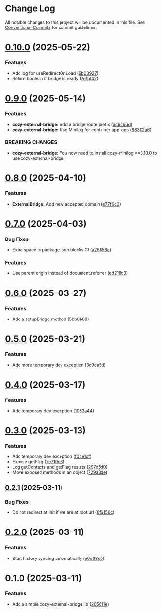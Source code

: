 # Change Log

All notable changes to this project will be documented in this file.
See [Conventional Commits](https://conventionalcommits.org) for commit guidelines.

# [0.10.0](https://github.com/cozy/cozy-libs/compare/cozy-external-bridge@0.9.0...cozy-external-bridge@0.10.0) (2025-05-22)

### Features

- Add log for useRedirectOnLoad ([9b03927](https://github.com/cozy/cozy-libs/commit/9b03927605fba958078e1dfa8a1b9193223acb4b))
- Return boolean if bridge is ready ([7e1bf42](https://github.com/cozy/cozy-libs/commit/7e1bf42f9a12b0ec0519ce31817e5515d2e031cb))

# [0.9.0](https://github.com/cozy/cozy-libs/compare/cozy-external-bridge@0.8.0...cozy-external-bridge@0.9.0) (2025-05-14)

### Features

- **cozy-external-bridge:** Add a bridge route prefix ([ac9d66d](https://github.com/cozy/cozy-libs/commit/ac9d66d0f788d96b61afdbfa2532835d3c7a924f))
- **cozy-external-bridge:** Use Minilog for container app logs ([88302a6](https://github.com/cozy/cozy-libs/commit/88302a6b97ed31220e6e80f70e6c8cbc8308623b))

### BREAKING CHANGES

- **cozy-external-bridge:** You now need to install cozy-minilog >=3.10.0
  to use cozy-external-bridge

# [0.8.0](https://github.com/cozy/cozy-libs/compare/cozy-external-bridge@0.7.0...cozy-external-bridge@0.8.0) (2025-04-10)

### Features

- **ExternalBridge:** Add new accepted domain ([e77f6c3](https://github.com/cozy/cozy-libs/commit/e77f6c3b56154ccd18956f27a6d41ccec18fa410))

# [0.7.0](https://github.com/cozy/cozy-libs/compare/cozy-external-bridge@0.6.0...cozy-external-bridge@0.7.0) (2025-04-03)

### Bug Fixes

- Extra space in package.json blocks CI ([a26658a](https://github.com/cozy/cozy-libs/commit/a26658aba3d6dc063bd80360f3dbdd926bc33a3c))

### Features

- Use parent origin instead of document.referrer ([ed218c3](https://github.com/cozy/cozy-libs/commit/ed218c393921d4528af8371899bc4ba71fa4b594))

# [0.6.0](https://github.com/cozy/cozy-libs/compare/cozy-external-bridge@0.5.0...cozy-external-bridge@0.6.0) (2025-03-27)

### Features

- Add a setupBridge method ([5bb0b88](https://github.com/cozy/cozy-libs/commit/5bb0b88b1b16e3a6f8f6952b0acef32c02d85264))

# [0.5.0](https://github.com/cozy/cozy-libs/compare/cozy-external-bridge@0.4.0...cozy-external-bridge@0.5.0) (2025-03-21)

### Features

- Add more temporary dev exception ([3c9ea5d](https://github.com/cozy/cozy-libs/commit/3c9ea5db74ef773a357eedd25d0650373ee3e669))

# [0.4.0](https://github.com/cozy/cozy-libs/compare/cozy-external-bridge@0.3.0...cozy-external-bridge@0.4.0) (2025-03-17)

### Features

- Add temporary dev exception ([1083a44](https://github.com/cozy/cozy-libs/commit/1083a4499ec87dbb6ace83202fe347d977d648d7))

# [0.3.0](https://github.com/cozy/cozy-libs/compare/cozy-external-bridge@0.2.1...cozy-external-bridge@0.3.0) (2025-03-13)

### Features

- Add temporary dev exception ([f04e1cf](https://github.com/cozy/cozy-libs/commit/f04e1cf707b69659db51cd45158343ca1a0ad2ec))
- Expose getFlag ([7e710d3](https://github.com/cozy/cozy-libs/commit/7e710d3c8ce0acb2f75db3a4f9a88c0c7bfdd5f3))
- Log getContacts and getFlag results ([297d5d0](https://github.com/cozy/cozy-libs/commit/297d5d0d2a8152938eb22d5984f4a59b2d69470c))
- Move exposed methods in an object ([729a3de](https://github.com/cozy/cozy-libs/commit/729a3dec5a58f415527c67ae6da956c96d325cfd))

## [0.2.1](https://github.com/cozy/cozy-libs/compare/cozy-external-bridge@0.2.0...cozy-external-bridge@0.2.1) (2025-03-11)

### Bug Fixes

- Do not redirect at init if we are at root url ([6f6156c](https://github.com/cozy/cozy-libs/commit/6f6156cfca6f61ceb7077b43400ef2591357aec2))

# [0.2.0](https://github.com/cozy/cozy-libs/compare/cozy-external-bridge@0.1.0...cozy-external-bridge@0.2.0) (2025-03-11)

### Features

- Start history syncing automatically ([e0d68c0](https://github.com/cozy/cozy-libs/commit/e0d68c07a3b5d9f2f88e9de339540d5a9a03dd71))

# 0.1.0 (2025-03-11)

### Features

- Add a simple cozy-external-bridge lib ([205611e](https://github.com/cozy/cozy-libs/commit/205611e676258000615de78455a6990d0425c9ae))
